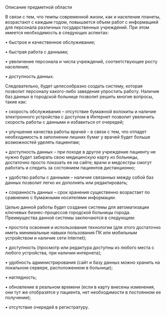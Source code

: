 
Описание предметной области

В связи с тем, что темпы современной жизни, как и население планеты, возрастают с каждым годом, повышается объем работ с информацией для персонала различных государственных учреждений. При этом имеется необходимость в следующих аспектах:

•	быстрое и качественное обслуживание;

•	быстрая работа с данными;

•	увеличение персонала и числа учреждений, соответствующее росту населения;

•	доступность данных.

Следовательно, будет целесообразно создать систему, которая позволит персоналу какого-либо заведения упростить работу. Наличие баз данных в городской больнице позволит решить многие вопросы, такие как:

•	скорость обслуживания – отсутствие бумажной волокиты и наличие электронного устройства с доступом в Интернет позволит увеличить скорость работы с данными и избавиться от очередей;

•	улучшение качества работы врачей – в связи с тем, что отпадет необходимость в заполнении лишних бумаг у врачей будет больше возможностей уделять пациентам;

•	доступность данных – при походе в другое учреждение пациенту не нужно будет забирать свою медицинскую карту из больницы, достаточно просто показать ее на сайте; врачи и медсестры смогут работать и следить за состоянием пациентов дистанционно;

•	удобство работы с данными – наличие связанных между собой баз данных позволит легко их дополнять или редактировать;

•	сохранность данных – срок хранения существенно возрастает по сравнению с бумажными носителями информации.

Целью данной работы будет создание системы для автоматизации ключевых бизнес-процессов городской больницы города. Преимущества данной системы заключаются в следующем:

•	простота освоения и использования технологии (для этого достаточно иметь минимальные навыки пользования ПК или мобильным устройством и наличие сети Internet);

•	доступность (просмотр или редактура доступны из любого места с любого устройства, при наличии интернета);

•	удобность администрирования (сайт и базу данных можно хранить на локальном сервере, расположенном в больнице);

•	наглядность;

•	обновление в реальном времени (если в карту внесены изменения, они тут же отобразятся у пациента, нет необходимости в постоянном ее получении);

•	отсутствие очередей в регистратуру.


